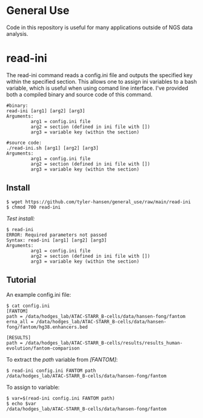 # General Use

Code in this repository is useful for many applications outside of NGS data analysis. 

# read-ini 

The read-ini command reads a config.ini file and outputs the specified key within the specified section. This allows one to assign ini variables to a bash variable, which is useful when using comand line interface. I've provided both a compiled binary and source code of this command. 
```
#binary:
read-ini [arg1] [arg2] [arg3]
Arguments:
         arg1 = config.ini file
         arg2 = section (defined in ini file with [])
         arg3 = variable key (within the section)
         
#source code:
./read-ini.sh [arg1] [arg2] [arg3]
Arguments:
         arg1 = config.ini file
         arg2 = section (defined in ini file with [])
         arg3 = variable key (within the section)
```
## Install
```
$ wget https://github.com/tyler-hansen/general_use/raw/main/read-ini
$ chmod 700 read-ini
```
_Test install:_         
```
$ read-ini
ERROR: Required parameters not passed
Syntax: read-ini [arg1] [arg2] [arg3]
Arguments:
         arg1 = config.ini file
         arg2 = section (defined in ini file with [])
         arg3 = variable key (within the section)
```
## Tutorial
An example config.ini file:
```
$ cat config.ini
[FANTOM]
path = /data/hodges_lab/ATAC-STARR_B-cells/data/hansen-fong/fantom
erna_all = /data/hodges_lab/ATAC-STARR_B-cells/data/hansen-fong/fantom/hg38.enhancers.bed

[RESULTS]
path = /data/hodges_lab/ATAC-STARR_B-cells/results/results_human-evolution/fantom-comparison
``` 
To extract the _path_ variable from _[FANTOM]_:
```
$ read-ini config.ini FANTOM path
/data/hodges_lab/ATAC-STARR_B-cells/data/hansen-fong/fantom
```
To assign to variable: 
```
$ var=$(read-ini config.ini FANTOM path)
$ echo $var
/data/hodges_lab/ATAC-STARR_B-cells/data/hansen-fong/fantom
```
